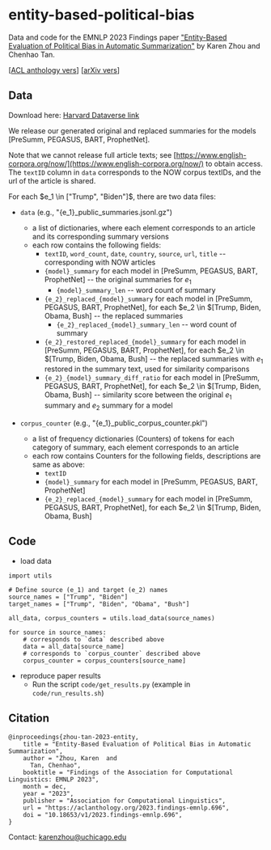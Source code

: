 # entity-based-political-bias
Data and code for the EMNLP 2023 Findings paper ["Entity-Based Evaluation of Political Bias in Automatic Summarization"](https://aclanthology.org/2023.findings-emnlp.696/) by Karen Zhou and Chenhao Tan. 

[[ACL anthology vers](https://aclanthology.org/2023.findings-emnlp.696/)]
[[arXiv vers](https://arxiv.org/abs/2305.02321)]

## Data

Download here: [Harvard Dataverse link](https://dataverse.harvard.edu/dataset.xhtml?persistentId=doi%3A10.7910%2FDVN%2FSHEVDA)

We release our generated original and replaced summaries for the models [PreSumm, PEGASUS, BART, ProphetNet].

Note that we cannot release full article texts; see [https://www.english-corpora.org/now/](https://www.english-corpora.org/now/) to obtain access. The `textID` column in `data` corresponds to the NOW corpus textIDs, and the url of the article is shared.



For each $e_1 \in ["Trump", "Biden"]$, there are two data files:
- `data` (e.g., "{e_1}_public_summaries.jsonl.gz")
    - a list of dictionaries, where each element corresponds to an article and its corresponding summary versions
    - each row contains the following fields:
        - `textID`, `word_count`, `date`, `country`, `source`, `url`, `title`  --  corresponding with NOW articles
        - `{model}_summary` for each model in [PreSumm, PEGASUS, BART, ProphetNet]  -- the original summaries for $e_1$
            - `{model}_summary_len` -- word count of summary
        - `{e_2}_replaced_{model}_summary` for each model in [PreSumm, PEGASUS, BART, ProphetNet], for each $e_2 \in $[Trump, Biden, Obama, Bush]  --  the replaced summaries
            - `{e_2}_replaced_{model}_summary_len` -- word count of summary
        - `{e_2}_restored_replaced_{model}_summary` for each model in [PreSumm, PEGASUS, BART, ProphetNet], for each $e_2 \in $[Trump, Biden, Obama, Bush]  --  the replaced summaries with $e_1$ restored in the summary text, used for similarity comparisons
        - `{e_2}_{model}_summary_diff_ratio` for each model in [PreSumm, PEGASUS, BART, ProphetNet], for each $e_2 \in $[Trump, Biden, Obama, Bush] -- similarity score between the original $e_1$ summary and $e_2$ summary for a model



- `corpus_counter` (e.g., "{e_1}_public_corpus_counter.pkl")
    - a list of frequency dictionaries (Counters) of tokens for each category of summary, each element corresponds to an article
    - each row contains Counters for the following fields, descriptions are same as above:
        - `textID`
        -  `{model}_summary` for each model in [PreSumm, PEGASUS, BART, ProphetNet] 
        - `{e_2}_replaced_{model}_summary` for each model in [PreSumm, PEGASUS, BART, ProphetNet], for each $e_2 \in $[Trump, Biden, Obama, Bush] 



## Code

- load data

```
import utils

# Define source (e_1) and target (e_2) names
source_names = ["Trump", "Biden"]
target_names = ["Trump", "Biden", "Obama", "Bush"]

all_data, corpus_counters = utils.load_data(source_names)

for source in source_names:
    # corresponds to `data` described above
    data = all_data[source_name]  
    # corresponds to `corpus_counter` described above
    corpus_counter = corpus_counters[source_name]

```

- reproduce paper results
    - Run the script `code/get_results.py` (example in `code/run_results.sh`)



## Citation
```
@inproceedings{zhou-tan-2023-entity,
    title = "Entity-Based Evaluation of Political Bias in Automatic Summarization",
    author = "Zhou, Karen  and
      Tan, Chenhao",
    booktitle = "Findings of the Association for Computational Linguistics: EMNLP 2023",
    month = dec,
    year = "2023",
    publisher = "Association for Computational Linguistics",
    url = "https://aclanthology.org/2023.findings-emnlp.696",
    doi = "10.18653/v1/2023.findings-emnlp.696",
}
```

Contact: karenzhou@uchicago.edu 
